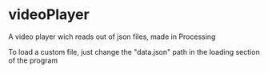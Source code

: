 # videoPlayer
A video player wich reads out of json files, made in Processing

To load a custom file, just change the "data.json" path in the loading section of the program
